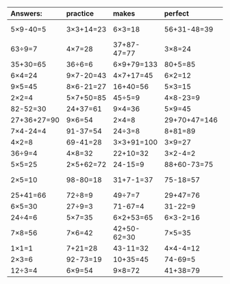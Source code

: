 | Answers: | practice | makes | perfect | ! |
| :--- | :--- | :--- | :--- | :--- |
| 5×9-40=5 | 3×3+14=23 | 6×3=18 | 56+31-48=39 | 84+47-30=101 | 
| 63÷9=7 | 4×7=28 | 37+87-47=77 | 3×8=24 | 46+8=54 | 
| 35+30=65 | 36÷6=6 | 6×9+79=133 | 80+5=85 | 7×4=28 | 
| 6×4=24 | 9×7-20=43 | 4×7+17=45 | 6×2=12 | 9×3=27 | 
| 9×5=45 | 8×6-21=27 | 16+40=56 | 5×3=15 | 8×4=32 | 
| 2×2=4 | 5×7+50=85 | 45÷5=9 | 4×8-23=9 | 7×7=49 | 
| 82-52=30 | 24+37=61 | 9×4=36 | 5×9=45 | 9+28=37 | 
| 27+36+27=90 | 9×6=54 | 2×4=8 | 29+70+47=146 | 18÷9=2 | 
| 7×4-24=4 | 91-37=54 | 24÷3=8 | 8+81=89 | 8×3=24 | 
| 4×2=8 | 69-41=28 | 3×3+91=100 | 3×9=27 | 93-34=59 | 
| 36÷9=4 | 4×8=32 | 22+10=32 | 3×2-4=2 | 34+12=46 | 
| 5×5=25 | 2×5+62=72 | 24-15=9 | 88+60-73=75 | 7×9+60=123 | 
| 2×5=10 | 98-80=18 | 31+7-1=37 | 75-18=57 | 34+67-90=11 | 
| 25+41=66 | 72÷8=9 | 49÷7=7 | 29+47=76 | 2×5+63=73 | 
| 6×5=30 | 27÷9=3 | 71-67=4 | 31-22=9 | 67+7-40=34 | 
| 24÷4=6 | 5×7=35 | 6×2+53=65 | 6×3-2=16 | 7×5-26=9 | 
| 7×8=56 | 7×6=42 | 42+50-62=30 | 7×5=35 | 67+79-70=76 | 
| 1×1=1 | 7+21=28 | 43-11=32 | 4×4-4=12 | 75+11=86 | 
| 2×3=6 | 92-73=19 | 10+35=45 | 74-69=5 | 5×4=20 | 
| 12÷3=4 | 6×9=54 | 9×8=72 | 41+38=79 | 5×3-8=7 | 
